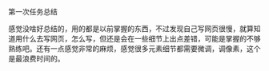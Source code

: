 第一次任务总结

感觉没啥好总结的，用的都是以前掌握的东西，不过发现自己写网页很慢，就算知道用什么去写网页，怎么写，但还是会在一些细节上出点差错，可能是掌握的不够熟练吧。还有一点感觉非常的麻烦，感觉很多元素细节都需要微调，调像素，这个是最浪费时间的。